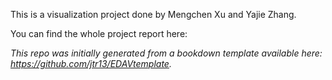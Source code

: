 This is a visualization project done by Mengchen Xu and Yajie Zhang.

You can find the whole project report here: 

*This repo was initially generated from a bookdown template available here: https://github.com/jtr13/EDAVtemplate.*	




